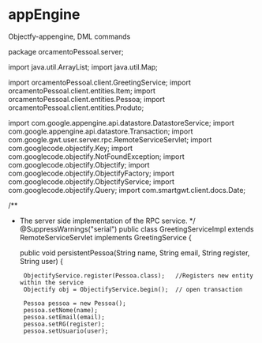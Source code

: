 appEngine
=========

Objectfy-appengine, DML commands


package orcamentoPessoal.server;

import java.util.ArrayList;
import java.util.Map;

import orcamentoPessoal.client.GreetingService;
import orcamentoPessoal.client.entities.Item;
import orcamentoPessoal.client.entities.Pessoa;
import orcamentoPessoal.client.entities.Produto;

import com.google.appengine.api.datastore.DatastoreService;
import com.google.appengine.api.datastore.Transaction;
import com.google.gwt.user.server.rpc.RemoteServiceServlet;
import com.googlecode.objectify.Key;
import com.googlecode.objectify.NotFoundException;
import com.googlecode.objectify.Objectify;
import com.googlecode.objectify.ObjectifyFactory;
import com.googlecode.objectify.ObjectifyService;
import com.googlecode.objectify.Query;
import com.smartgwt.client.docs.Date;

/**
 * The server side implementation of the RPC service.
 */
@SuppressWarnings("serial")
public class GreetingServiceImpl extends RemoteServiceServlet implements
		GreetingService {


	public void persistentPessoa(String name, String email, String register, String user)
	{
	
		ObjectifyService.register(Pessoa.class);   //Registers new entity within the service
		Objectify obj = ObjectifyService.begin();  // open transaction
		
		Pessoa pessoa = new Pessoa();
		pessoa.setNome(name);
		pessoa.setEmail(email);
		pessoa.setRG(register);
		pessoa.setUsuario(user);
		
		obj.put(pessoa);                          //Add new record person
	}
	
	public void persistentProduto(String CodProd, String DescProd, String PrecoProd, String LocalProd)
	{
	
		ObjectifyService.register(Produto.class);
		Objectify objprod = ObjectifyService.begin();
		Produto produto = new Produto();
		produto.setCodProd(CodProd);
		produto.setDescProd(DescProd);
		produto.setPrecoProd(PrecoProd);
		produto.setLocalProd(LocalProd);
		
		objprod.put(produto);
	}
	
	public ArrayList<Produto> searchProduto()
	{
	
		ObjectifyService.register(Produto.class);   // ||
		Objectify objcprod = ObjectifyService.begin(); // ||
		
		 Query<Produto> query = objcprod.query(Produto.class); //New query in entity produto
		 
		 ArrayList<Produto> produtos = new ArrayList<Produto>();
		 
		 for (Produto produto : query) {
			produtos.add(produto);			//add in generic list
		}
		 
		 return produtos;              		
	}
	
	public ArrayList<Pessoa> searchPessoa()
	{
	
		ObjectifyService.register(Pessoa.class);
		Objectify objc = ObjectifyService.begin();
		
		 Query<Pessoa> query = objc.query(Pessoa.class);
		 
		 ArrayList<Pessoa> pessoas = new ArrayList<Pessoa>();
		 
		 for (Pessoa pessoa : query) {
			pessoas.add(pessoa);
		}
		 
		 return pessoas;
	}

	public void persistentItem(Long pessoa, Long produto, String qtde, String total, String descricaoProd)
	{
	
		ObjectifyService.register(Item.class);
		Objectify obj = ObjectifyService.begin();
		Item item = new Item();
		item.setDescricaoProduto(descricaoProd);
		item.setIdProduto(produto);
		item.setQtde(qtde);
		item.setTotal(total);
		item.setIdPessoa(pessoa);
		
		obj.put(item);
	}
	
	
	public void deletePessoa(Pessoa person)
	{
	
		ObjectifyService.register(Pessoa.class);   // ||
		Objectify obj = ObjectifyService.begin();   // ||
		obj.delete(person);								//Delete object passed by parameter
	}
}
